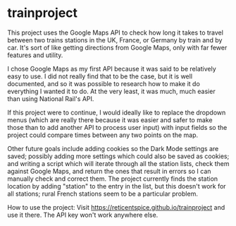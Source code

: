 # trainproject

This project uses the Google Maps API to check how long it takes to travel between two trains stations in the UK, France, or Germany by train and by car. 
It's sort of like getting directions from Google Maps, only with far fewer features and utility.

I chose Google Maps as my first API because it was said to be relatively easy to use. I did not really find that to be the case, but it is well documented, and so
it was possible to research how to make it do everything I wanted it to do. At the very least, it was much, much easier than using National Rail's API.

If this project were to continue, I would ideally like to replace the dropdown menus (which are really there because it was easier and safer to make those than to add
another API to process user input) with input fields so the project could compare times between any two points on the map. 

Other future goals include adding cookies so the Dark Mode settings are saved; possibly adding more settings which could also be saved as cookies; and writing a 
script which will iterate through all the station lists, check them against Google Maps, and return the ones that result in errors so I can manually check and
correct them. The project currently finds the station location by adding "station" to the entry in the list, but this doesn't work for all stations; rural French
stations seem to be a particular problem.

How to use the project:
Visit https://reticentspice.github.io/trainproject and use it there. The API key won't work anywhere else.
